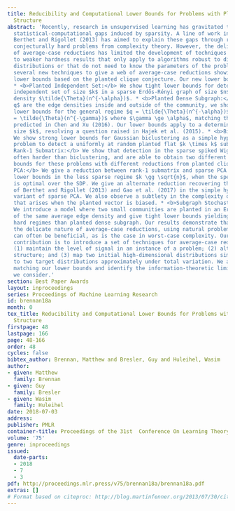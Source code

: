 ```yaml
---
title: Reducibility and Computational Lower Bounds for Problems with Planted Sparse
  Structure
abstract: 'Recently, research in unsupervised learning has gravitated towards exploring
  statistical-computational gaps induced by sparsity. A line of work initiated in
  Berthet and Rigollet (2013) has aimed to explain these gaps through reductions to
  conjecturally hard problems from complexity theory. However, the delicate nature
  of average-case reductions has limited the development of techniques and often led
  to weaker hardness results that only apply to algorithms robust to different noise
  distributions or that do not need to know the parameters of the problem. We introduce
  several new techniques to give a web of average-case reductions showing strong computational
  lower bounds based on the planted clique conjecture. Our new lower bounds include:
  * <b>Planted Independent Set:</b> We show tight lower bounds for detecting a planted
  independent set of size $k$ in a sparse Erdős-Rényi graph of size $n$ with edge
  density $\tilde{\Theta}(n^{-\alpha})$. * <b>Planted Dense Subgraph:</b> If $p >
  q$ are the edge densities inside and outside of the community, we show the first
  lower bounds for the general regime $q = \tilde{\Theta}(n^{-\alpha})$ and $p - q
  = \tilde{\Theta}(n^{-\gamma})$ where $\gamma \ge \alpha$, matching the lower bounds
  predicted in Chen and Xu (2016). Our lower bounds apply to a deterministic community
  size $k$, resolving a question raised in Hajek et al. (2015). * <b>Biclustering:</b>
  We show strong lower bounds for Gaussian biclustering as a simple hypothesis testing
  problem to detect a uniformly at random planted flat $k \times k$ submatrix. * <b>Sparse
  Rank-1 Submatrix:</b> We show that detection in the sparse spiked Wigner model is
  often harder than biclustering, and are able to obtain two different tight lower
  bounds for these problems with different reductions from planted clique. * <b>Sparse
  PCA:</b> We give a reduction between rank-1 submatrix and sparse PCA to obtain tight
  lower bounds in the less sparse regime $k \gg \sqrt{n}$, when the spectral algorithm
  is optimal over the SDP. We give an alternate reduction recovering the lower bounds
  of Berthet and Rigollet (2013) and Gao et al. (2017) in the simple hypothesis testing
  variant of sparse PCA. We also observe a subtlety in the complexity of sparse PCA
  that arises when the planted vector is biased. * <b>Subgraph Stochastic Block Model:</b>
  We introduce a model where two small communities are planted in an Erdős-Rényi graph
  of the same average edge density and give tight lower bounds yielding different
  hard regimes than planted dense subgraph. Our results demonstrate that, despite
  the delicate nature of average-case reductions, using natural problems as intermediates
  can often be beneficial, as is the case in worst-case complexity. Our main technical
  contribution is to introduce a set of techniques for average-case reductions that:
  (1) maintain the level of signal in an instance of a problem; (2) alter its planted
  structure; and (3) map two initial high-dimensional distributions simultaneously
  to two target distributions approximately under total variation. We also give algorithms
  matching our lower bounds and identify the information-theoretic limits of the models
  we consider.'
section: Best Paper Awards
layout: inproceedings
series: Proceedings of Machine Learning Research
id: brennan18a
month: 0
tex_title: Reducibility and Computational Lower Bounds for Problems with Planted Sparse
  Structure
firstpage: 48
lastpage: 166
page: 48-166
order: 48
cycles: false
bibtex_author: Brennan, Matthew and Bresler, Guy and Huleihel, Wasim
author:
- given: Matthew
  family: Brennan
- given: Guy
  family: Bresler
- given: Wasim
  family: Huleihel
date: 2018-07-03
address: 
publisher: PMLR
container-title: Proceedings of the 31st  Conference On Learning Theory
volume: '75'
genre: inproceedings
issued:
  date-parts:
  - 2018
  - 7
  - 3
pdf: http://proceedings.mlr.press/v75/brennan18a/brennan18a.pdf
extras: []
# Format based on citeproc: http://blog.martinfenner.org/2013/07/30/citeproc-yaml-for-bibliographies/
---
```

